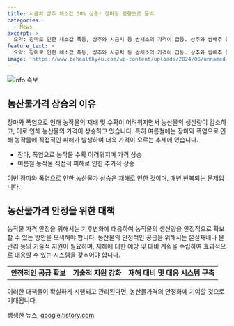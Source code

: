 ```yaml
---
title: 시금치 상추 채소값 30% 상승! 장마철 영향으로 들썩
categories:
  - News
excerpt: >
  요약: 장마로 인한 채소값 폭등, 상추와 시금치 등 쌈채소의 가격이 급등. 상추와 쌈배추 등의 가격이 1주일 만에 1726% 올라 하는데, 시금치와 당근도 3078%의 급등세. 농산물값 상승에 따라 식당과 반찬가게에서 사용을 자제하는 경우도 나오고 있으며, 여름철 재해로 인한 농산물값 폭등은 매년 반복되고 있는 상황.
feature_text: >
  요약: 장마로 인한 채소값 폭등, 상추와 시금치 등 쌈채소의 가격이 급등. 상추와 쌈배추 등의 가격이 1주일 만에 1726% 올라 하는데, 시금치와 당근도 3078%의 급등세. 농산물값 상승에 따라 식당과 반찬가게에서 사용을 자제하는 경우도 나오고 있으며, 여름철 재해로 인한 농산물값 폭등은 매년 반복되고 있는 상황.
image: 'https://www.behealthy4u.com/wp-content/uploads/2024/06/unnamed-file.png'
---
```


<p><img src="https://www.behealthy4u.com/wp-content/uploads/2024/06/unnamed-file.png" alt="info 속보" /></p>

<h2 data-ke-size="size26">농산물가격 상승의 이유</h2>

<p data-ke-size="size16">장마와 폭염으로 인해 농작물의 재배 및 수확이 어려워지면서 농산물의 생산량이 감소하고, 이로 인해 농산물의 가격이 상승하고 있습니다. 특히 여름철에는 장마와 폭염으로 인해 농작물에 직접적인 피해가 발생하여 더욱 가격이 오르는 추세에 있습니다.</p>

<ul>
  <li>장마, 폭염으로 농작물 수확 어려워지며 가격 상승</li>
  <li>여름철 농작물 직접적 피해로 인한 추가적 상승</li>
</ul>

<p data-ke-size="size16">이번 장마와 폭염으로 인한 농산물가 상승은 재해로 인한 것이며, 매년 반복되는 문제입니다.</p>

<h2 data-ke-size="size26">농산물가격 안정을 위한 대책</h2>

<p data-ke-size="size16">농작물 가격 안정을 위해서는 기후변화에 대응하여 농작물의 생산량을 안정적으로 확보할 수 있는 방안을 모색해야 합니다. 농산물의 안정적인 공급을 위해서는 온실재배나 물 관리 등의 기술적 지원이 필요하며, 재해에 대한 예방 및 대비 계획을 수립하여 효과적으로 대응할 수 있는 시스템을 갖추어야 합니다.</p>

<table>
  <tr>
    <td style="text-align: center; height: 17px;"><b>안정적인 공급 확보</b></td>
    <td style="text-align: center; height: 17px;"><b>기술적 지원 강화</b></td>
    <td style="text-align: center; height: 17px;"><b>재해 대비 및 대응 시스템 구축</b></td>
  </tr>
</table>

<p data-ke-size="size16">이러한 대책들이 확실하게 시행되고 관리된다면, 농산물가격의 안정화에 기여할 것으로 기대됩니다.</p>
생생한 뉴스, <a href="https://qoogle.tistory.com" rel="dofollow">qoogle.tistory.com</a>


